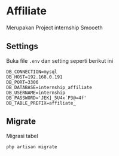 # Affiliate

Merupakan Project internship Smooeth

## Settings

Buka file ```.env``` dan setting seperti berikut ini

```env
DB_CONNECTION=mysql
DB_HOST=192.168.0.191
DB_PORT=3306
DB_DATABASE=internship_affiliate
DB_USERNAME=internship
DB_PASSWORD='JEK]_5U4x`P3@=4f'
DB_TABLE_PREFIX=affiliate_
```

## Migrate
Migrasi tabel
```bash
php artisan migrate
```
